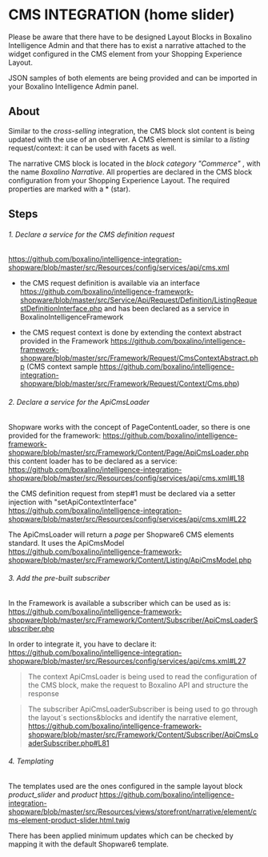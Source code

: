 # CMS INTEGRATION (home slider)

Please be aware that there have to be designed Layout Blocks in Boxalino Intelligence Admin
and that there has to exist a narrative attached to the widget configured in the CMS element from your Shopping Experience Layout.

JSON samples of both elements are being provided and can be imported in your Boxalino Intelligence Admin panel.

## About
Similar to the _cross-selling_ integration, the CMS block slot content is being updated with the use of an observer.
A CMS element is similar to a _listing_ request/context: it can be used with facets as well.

The narrative CMS block is located in the *block category "Commerce"* , with the name *Boxalino Narrative*.
All properties are declared in the CMS block configuration from your Shopping Experience Layout.
The required properties are marked with a * (star).

## Steps
 ###### 1. Declare a service for the CMS definition request 
https://github.com/boxalino/intelligence-integration-shopware/blob/master/src/Resources/config/services/api/cms.xml 

* the CMS request definition is available via an interface 
https://github.com/boxalino/intelligence-framework-shopware/blob/master/src/Service/Api/Request/Definition/ListingRequestDefinitionInterface.php
and has been declared as a service in BoxalinoIntelligenceFramework

* the CMS request context is done by extending the context abstract provided in the Framework 
https://github.com/boxalino/intelligence-framework-shopware/blob/master/src/Framework/Request/CmsContextAbstract.php
(CMS context sample https://github.com/boxalino/intelligence-integration-shopware/blob/master/src/Framework/Request/Context/Cms.php)

###### 2. Declare a service for the ApiCmsLoader

Shopware works with the concept of PageContentLoader, so there is one provided for the framework: 
https://github.com/boxalino/intelligence-framework-shopware/blob/master/src/Framework/Content/Page/ApiCmsLoader.php
this content loader has to be declared as a service:
https://github.com/boxalino/intelligence-integration-shopware/blob/master/src/Resources/config/services/api/cms.xml#L18

the CMS definition request from step#1 must be declared via a setter injection with "setApiContextInterface"
https://github.com/boxalino/intelligence-integration-shopware/blob/master/src/Resources/config/services/api/cms.xml#L22

The ApiCmsLoader will return a _page_ per Shopware6 CMS elements standard.
It uses the ApiCmsModel https://github.com/boxalino/intelligence-framework-shopware/blob/master/src/Framework/Content/Listing/ApiCmsModel.php

###### 3. Add the pre-built subscriber

In the Framework is available a subscriber which can be used as is:
https://github.com/boxalino/intelligence-framework-shopware/blob/master/src/Framework/Content/Subscriber/ApiCmsLoaderSubscriber.php

In order to integrate it, you have to declare it:
https://github.com/boxalino/intelligence-integration-shopware/blob/master/src/Resources/config/services/api/cms.xml#L27

> The context ApiCmsLoader is being used to read the configuration of the CMS block, make the request to Boxalino API and structure the response

> The subscriber ApiCmsLoaderSubscriber is being used to go through the layout`s sections&blocks and identify the narrative element, 
> https://github.com/boxalino/intelligence-framework-shopware/blob/master/src/Framework/Content/Subscriber/ApiCmsLoaderSubscriber.php#L81

###### 4. Templating

The templates used are the ones configured in the sample layout block _product_slider_ and _product_
https://github.com/boxalino/intelligence-integration-shopware/blob/master/src/Resources/views/storefront/narrative/element/cms-element-product-slider.html.twig

There has been applied minimum updates which can be checked by mapping it with the default Shopware6 template.
